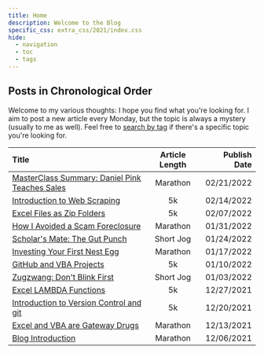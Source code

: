 ```yaml
---
title: Home
description: Welcome to the Blog
specific_css: extra_css/2021/index.css
hide:
  - navigation
  - toc
  - tags
---
```


## Posts in Chronological Order

Welcome to my various thoughts: I hope you find what you're looking for. I aim to post a new article every Monday, but the topic is always a mystery (usually to me as well). Feel free to <a href='/tags'>search by tag</a> if there's a specific topic you're looking for.

| Title                                                                                      | Article Length | Publish Date |
| :----------------------------------------------------------------------------------------- | :------------: | -----------: |
| <a href="/2022/Masterclass-Daniel-Pink">MasterClass Summary: Daniel Pink Teaches Sales</a> |    Marathon    |   02/21/2022 |
| <a href="/2022/Intro-To-Web-Scraping">Introduction to Web Scraping</a>                     |       5k       |   02/14/2022 |
| <a href="/2022/Excel-Files-As-Zip-Folders">Excel Files as Zip Folders</a>                  |       5k       |   02/07/2022 |
| <a href="/2022/Dealing-With-An-Attempted-Scam">How I Avoided a Scam Foreclosure</a>        |    Marathon    |   01/31/2022 |
| <a href="/2022/Scholars-Mate">Scholar's Mate: The Gut Punch</a>                            |   Short Jog    |   01/24/2022 |
| <a href="/2022/First-Nest-Egg">Investing Your First Nest Egg</a>                           |    Marathon    |   01/17/2022 |
| <a href="/2022/Git-and-Excel-VBA">GitHub and VBA Projects</a>                              |       5k       |   01/10/2022 |
| <a href="/2022/Zugzwang">Zugzwang: Don't Blink First</a>                                   |   Short Jog    |   01/03/2022 |
| <a href="/2021/Excel-Lambda-Functions">Excel LAMBDA Functions</a>                          |       5k       |   12/27/2021 |
| <a href="/2021/Git-Intro">Introduction to Version Control and git</a>                      |       5k       |   12/20/2021 |
| <a href="/2021/Why-Excel-and-VBA">Excel and VBA are Gateway Drugs</a>                      |    Marathon    |   12/13/2021 |
| <a href="/2021/Blog-Introduction">Blog Introduction</a>                                    |    Marathon    |   12/06/2021 |
